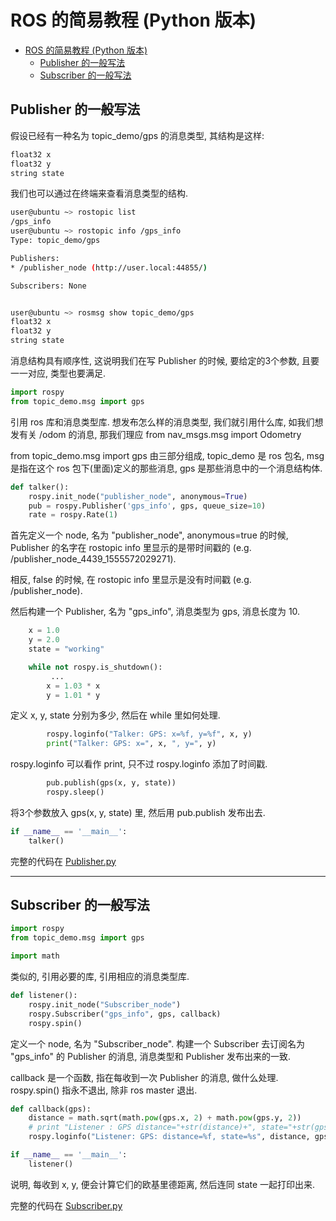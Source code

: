 # ROS 的简易教程 (Python 版本)

- [ROS 的简易教程 (Python 版本)](#ros-%E7%9A%84%E7%AE%80%E6%98%93%E6%95%99%E7%A8%8B-python-%E7%89%88%E6%9C%AC)
  - [Publisher 的一般写法](#publisher-%E7%9A%84%E4%B8%80%E8%88%AC%E5%86%99%E6%B3%95)
  - [Subscriber 的一般写法](#subscriber-%E7%9A%84%E4%B8%80%E8%88%AC%E5%86%99%E6%B3%95)

## Publisher 的一般写法

假设已经有一种名为 topic_demo/gps 的消息类型, 其结构是这样:

```cpp
float32 x
float32 y
string state
```

我们也可以通过在终端来查看消息类型的结构.

```bash
user@ubuntu ~> rostopic list
/gps_info
user@ubuntu ~> rostopic info /gps_info
Type: topic_demo/gps

Publishers: 
* /publisher_node (http://user.local:44855/)

Subscribers: None


user@ubuntu ~> rosmsg show topic_demo/gps
float32 x
float32 y
string state
```

消息结构具有顺序性, 这说明我们在写 Publisher 的时候, 要给定的3个参数, 且要一一对应, 类型也要满足.

```python
import rospy
from topic_demo.msg import gps
```

引用 ros 库和消息类型库. 想发布怎么样的消息类型, 我们就引用什么库, 如我们想发有关 /odom 的消息, 那我们理应 from nav_msgs.msg import Odometry

from topic_demo.msg import gps 由三部分组成, topic_demo 是 ros 包名, msg 是指在这个 ros 包下(里面)定义的那些消息, gps 是那些消息中的一个消息结构体.

```python
def talker():
    rospy.init_node("publisher_node", anonymous=True)
    pub = rospy.Publisher('gps_info', gps, queue_size=10)
    rate = rospy.Rate(1)
```

首先定义一个 node, 名为 "publisher_node", anonymous=true 的时候, Publisher 的名字在 rostopic info 里显示的是带时间戳的 (e.g. /publisher_node_4439_1555572029271).

相反, false 的时候, 在 rostopic info 里显示是没有时间戳 (e.g. /publisher_node).

然后构建一个 Publisher, 名为 "gps_info", 消息类型为 gps, 消息长度为 10.

```python
    x = 1.0
    y = 2.0
    state = "working"

    while not rospy.is_shutdown():
         ...
        x = 1.03 * x
        y = 1.01 * y
```

定义 x, y, state 分别为多少, 然后在 while 里如何处理.

```python
        rospy.loginfo("Talker: GPS: x=%f, y=%f", x, y)
        print("Talker: GPS: x=", x, ", y=", y)
```

rospy.loginfo 可以看作 print, 只不过 rospy.loginfo 添加了时间戳.

```python
        pub.publish(gps(x, y, state))
        rospy.sleep()
```

将3个参数放入 gps(x, y, state) 里, 然后用 pub.publish 发布出去.

```python
if __name__ == '__main__':
    talker()
```

完整的代码在 [Publisher.py](https://github.com/yikangGu/ICRA2019/blob/master/Docs/src/Publisher.py)

---

## Subscriber 的一般写法

```python
import rospy
from topic_demo.msg import gps

import math
```

类似的, 引用必要的库, 引用相应的消息类型库.

``` python
def listener():
    rospy.init_node("Subscriber_node")
    rospy.Subscriber("gps_info", gps, callback)
    rospy.spin()
```

定义一个 node, 名为 "Subscriber_node".
构建一个 Subscriber 去订阅名为 "gps_info" 的 Publisher 的消息, 消息类型和 Publisher 发布出来的一致.

callback 是一个函数, 指在每收到一次 Publisher 的消息, 做什么处理.
rospy.spin() 指永不退出, 除非 ros master 退出.

```python
def callback(gps):
    distance = math.sqrt(math.pow(gps.x, 2) + math.pow(gps.y, 2))
    # print "Listener : GPS distance="+str(distance)+", state="+str(gps.state)
    rospy.loginfo("Listener: GPS: distance=%f, state=%s", distance, gps.state)

if __name__ == '__main__':
    listener()
```

说明, 每收到 x, y, 便会计算它们的欧基里德距离, 然后连同 state 一起打印出来.

完整的代码在 [Subscriber.py](https://github.com/yikangGu/ICRA2019/blob/master/Docs/src/Subscriber.py)
